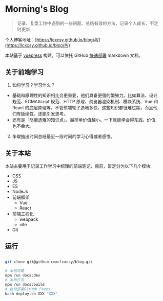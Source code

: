 # Morning's Blog

> 记录、复盘工作中遇到的一些问题、总结有效的方法，记录个人成长，不定时更新

个人博客地址：[https://lcxcsy.github.io/blog/#/](https://lcxcsy.github.io/blog/#/)

本站基于 [vuepress](https://vuepress.vuejs.org/zh/) 构建，可以依托 GitHub [快速部署](https://vuepress.vuejs.org/zh/guide/deploy.html#github-pages) markdown 文档。

## 关于前端学习

1. 如何学习？学习什么？

- 基础和原理性的知识相比会更重要，他们具备更强的繁殖力。比如算法、设计规范、ECMAScript 规范、HTTP 原理、浏览器渲染机制、模块系统、Vue 和 React 的底层原理等，不管前端轮子造地多快，这些知识都很难过期，而且他们有延续性，还能引发思考。
- 还有是「尽量选难的知识点」，越简单价值越小。一下就能学会得东西，价值也不会大。

2. 争取抽出时间总结最近一段时间的学习心得或者感悟。

## 关于本站

本站主要用于记录工作学习中梳理的前端笔记，目前，暂定分为以下几个模块:

- CSS
- JS
- ES
- NodeJs
- 前端框架
  - Vue
  - React
- 前端工程化
  - webpack
  - vite
- Git

## 运行

```sh

git clone git@github.com:lcxcsy/blog.git

# 本地构建
npm run docs:dev
# 本地打包
npm run docs:build
# 自动部署GitHub Pages
bash deploy.sh XXX "XXX"
```
